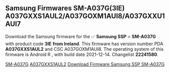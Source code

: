 <h2>Samsung Firmwares SM-A037G(3IE) A037GXXS1AUL2/A037GOXM1AUI8/A037GXXU1AUI7</h2>
Download the Samsung firmware for the ✅ <strong>Samsung SSP </strong> ⭐ <strong>SM-A037G</strong> with product code <strong>3IE</strong> <strong> from Ireland</strong>. This firmware has version number PDA <strong>A037GXXS1AUL2</strong> and CSC A037GOXM1AUI8. The operating system of this firmware is Android R , with build date 2021-12-14. Changelist <strong>22241580</strong>.


[SM-A037G](https://samfirm.shop/samsung/model/SM-A037G)
[A037GXXS1AUL2](https://samfirm.shop/samsung/pda/A037GXXS1AUL2)
[Download Firmware Samsung SSP SM-A037G](https://samfirm.shop/samsung/firmware/482124)
